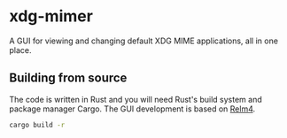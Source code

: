 # xdg-mimer

A GUI for viewing and changing default XDG MIME applications, all in one place.

## Building from source

The code is written in Rust and you will need Rust's build system and package manager Cargo. The GUI development is based on [Relm4](https://crates.io/crates/relm4).
```sh
cargo build -r
```
